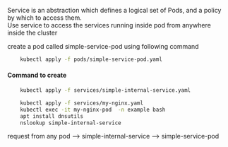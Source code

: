 Service is an abstraction which defines a logical set of Pods, and a policy by which to access them.  
Use service to access the services running inside pod from anywhere 
inside the cluster

create a pod called simple-service-pod using following command
```bash
    kubectl apply -f pods/simple-service-pod.yaml
```

#### Command to create
```bash
    kubectl apply -f services/simple-internal-service.yaml
```

```bash
    kubectl apply -f services/my-nginx.yaml
    kubectl exec -it my-nginx-pod  -n example bash
    apt install dnsutils
    nslookup simple-internal-service
```

request from any pod --> simple-internal-service --> simple-service-pod
